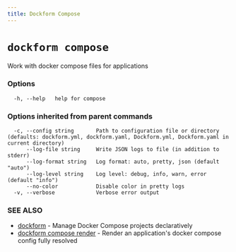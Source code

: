 ```yaml
---
title: Dockform Compose
---
```


# `dockform compose`

Work with docker compose files for applications

### Options

```
  -h, --help   help for compose
```

### Options inherited from parent commands

```
  -c, --config string       Path to configuration file or directory (defaults: dockform.yml, dockform.yaml, Dockform.yml, Dockform.yaml in current directory)
      --log-file string     Write JSON logs to file (in addition to stderr)
      --log-format string   Log format: auto, pretty, json (default "auto")
      --log-level string    Log level: debug, info, warn, error (default "info")
      --no-color            Disable color in pretty logs
  -v, --verbose             Verbose error output
```

### SEE ALSO

* [dockform](/cli/dockform)	 - Manage Docker Compose projects declaratively
* [dockform compose render](/cli/dockform_compose_render)	 - Render an application's docker compose config fully resolved

